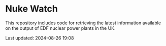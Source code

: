 # Nuke Watch

This repository includes code for retrieving the latest information available on the output of EDF nuclear power plants in the UK.

Last updated: 2024-08-26 19:08